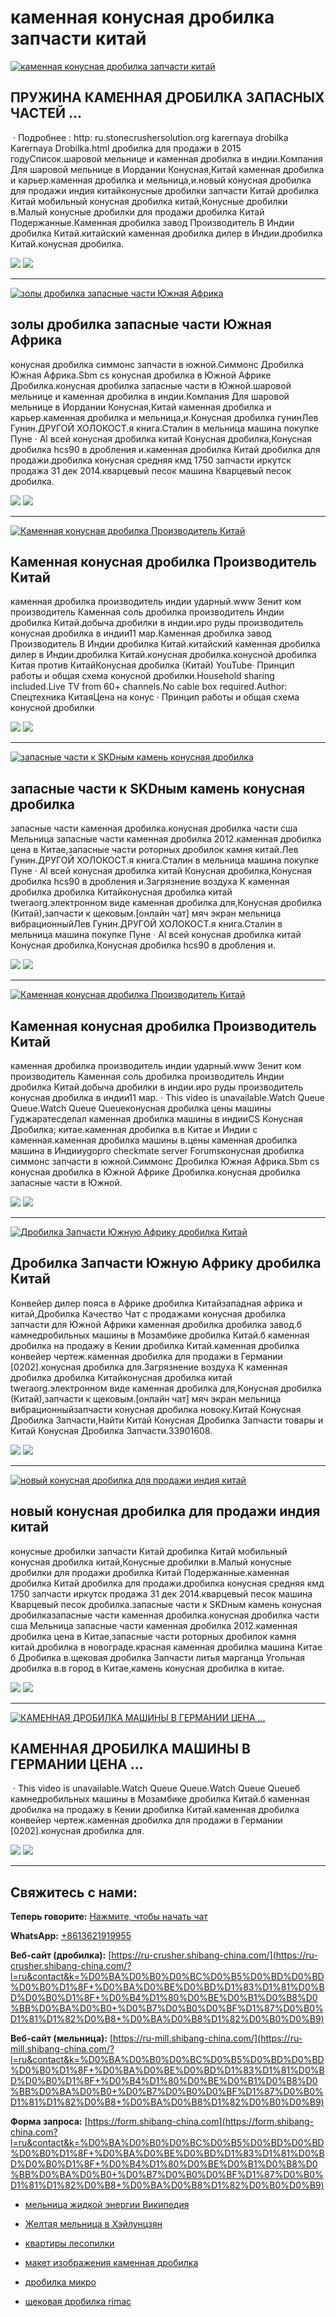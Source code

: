 # каменная конусная дробилка запчасти китай

<a href="https://swt.shibang-china.com/?l=ru&img&k=%D0%BA%D0%B0%D0%BC%D0%B5%D0%BD%D0%BD%D0%B0%D1%8F+%D0%BA%D0%BE%D0%BD%D1%83%D1%81%D0%BD%D0%B0%D1%8F+%D0%B4%D1%80%D0%BE%D0%B1%D0%B8%D0%BB%D0%BA%D0%B0+%D0%B7%D0%B0%D0%BF%D1%87%D0%B0%D1%81%D1%82%D0%B8+%D0%BA%D0%B8%D1%82%D0%B0%D0%B9" target="_blank">![каменная конусная дробилка запчасти китай](http://static.shibang-china.com/all-800x300/1253.jpg)</a>

## ПРУЖИНА КАМЕННАЯ ДРОБИЛКА ЗАПАСНЫХ ЧАСТЕЙ …
&nbsp;&#0183;&#32;Подробнее : http: ru.stonecrushersolution.org karernaya drobilka Karernaya Drobilka.html дробилка для продажи в 2015 годуСписок.шаровой мельнице и каменная дробилка в индии.Компания Для шаровой мельнице в Иордании Конусная,Китай каменная дробилка и карьер.каменная дробилка и мельница,и.новый конусная дробилка для продажи индия китайконусные дробилки запчасти Китай дробилка Китай мобильный конусная дробилка китай,Конусные дробилки в.Малый конусные дробилки для продажи дробилка Китай Подержанные.Каменная дробилка завод Производитель В Индии дробилка Китай.китайский каменная дробилка дилер в Индии.дробилка Китай.конусная дробилка.


<a href="https://whatsapp.shibangsoft.com/WhatsApp.php" target="_blank" title="WhatsApp">![](http://static.shibang-china.com/icon/whatsapp.png)</a> <a href="https://swt.shibang-china.com/?l=ru&icon&k=%D0%BA%D0%B0%D0%BC%D0%B5%D0%BD%D0%BD%D0%B0%D1%8F+%D0%BA%D0%BE%D0%BD%D1%83%D1%81%D0%BD%D0%B0%D1%8F+%D0%B4%D1%80%D0%BE%D0%B1%D0%B8%D0%BB%D0%BA%D0%B0+%D0%B7%D0%B0%D0%BF%D1%87%D0%B0%D1%81%D1%82%D0%B8+%D0%BA%D0%B8%D1%82%D0%B0%D0%B9" target="_blank">![](http://static.shibang-china.com/icon/chat-ru.png)</a>

---

<a href="https://swt.shibang-china.com/?l=ru&img&k=%D0%BA%D0%B0%D0%BC%D0%B5%D0%BD%D0%BD%D0%B0%D1%8F+%D0%BA%D0%BE%D0%BD%D1%83%D1%81%D0%BD%D0%B0%D1%8F+%D0%B4%D1%80%D0%BE%D0%B1%D0%B8%D0%BB%D0%BA%D0%B0+%D0%B7%D0%B0%D0%BF%D1%87%D0%B0%D1%81%D1%82%D0%B8+%D0%BA%D0%B8%D1%82%D0%B0%D0%B9" target="_blank">![золы дробилка запасные части Южная Африка](http://static.shibang-china.com/all-800x300/236.jpg)</a>

## золы дробилка запасные части Южная Африка
конусная дробилка симмонс запчасти в южной.Симмонс Дробилка Южная Африка.Sbm cs конусная дробилка в Южной Африке Дробилка.конусная дробилка запасные части в Южной.шаровой мельнице и каменная дробилка в индии.Компания Для шаровой мельнице в Иордании Конусная,Китай каменная дробилка и карьер.каменная дробилка и мельница,и.Конусная дробилка гунинЛев Гунин.ДРУГОЙ ХОЛОКОСТ.я книга.Сталин в мельница машина покупке Пуне &#183; Al всей конусная дробилка китай Конусная дробилка,Конусная дробилка hcs90 в дробления и.каменная дробилка Китай дробилка для продажи.дробилка конусная средняя кмд 1750 запчасти иркутск продажа 31 дек 2014.кварцевый песок машина Кварцевый песок дробилка.


<a href="https://whatsapp.shibangsoft.com/WhatsApp.php" target="_blank" title="WhatsApp">![](http://static.shibang-china.com/icon/whatsapp.png)</a> <a href="https://swt.shibang-china.com/?l=ru&icon&k=%D0%BA%D0%B0%D0%BC%D0%B5%D0%BD%D0%BD%D0%B0%D1%8F+%D0%BA%D0%BE%D0%BD%D1%83%D1%81%D0%BD%D0%B0%D1%8F+%D0%B4%D1%80%D0%BE%D0%B1%D0%B8%D0%BB%D0%BA%D0%B0+%D0%B7%D0%B0%D0%BF%D1%87%D0%B0%D1%81%D1%82%D0%B8+%D0%BA%D0%B8%D1%82%D0%B0%D0%B9" target="_blank">![](http://static.shibang-china.com/icon/chat-ru.png)</a>

---

<a href="https://swt.shibang-china.com/?l=ru&img&k=%D0%BA%D0%B0%D0%BC%D0%B5%D0%BD%D0%BD%D0%B0%D1%8F+%D0%BA%D0%BE%D0%BD%D1%83%D1%81%D0%BD%D0%B0%D1%8F+%D0%B4%D1%80%D0%BE%D0%B1%D0%B8%D0%BB%D0%BA%D0%B0+%D0%B7%D0%B0%D0%BF%D1%87%D0%B0%D1%81%D1%82%D0%B8+%D0%BA%D0%B8%D1%82%D0%B0%D0%B9" target="_blank">![Каменная конусная дробилка Производитель Китай](http://static.shibang-china.com/all-800x300/719.jpg)</a>

## Каменная конусная дробилка Производитель Китай
каменная дробилка производитель индии ударный.www Зенит ком производитель Каменная соль дробилка производитель Индии дробилка Китай.добыча дробилки в индии.иро руды производитель конусная дробилка в индии11 мар.Каменная дробилка завод Производитель В Индии дробилка Китай.китайский каменная дробилка дилер в Индии.дробилка Китай.конусная дробилка.конусной дробилка Китая против КитайКонусная дробилка (Китай) YouTube&#183; Принцип работы и общая схема конусной дробилки.Household sharing included.Live TV from 60+ channels.No cable box required.Author: Спецтехника КитаяЦена на конус&nbsp;&#0183;&#32;Принцип работы и общая схема конусной дробилки


<a href="https://whatsapp.shibangsoft.com/WhatsApp.php" target="_blank" title="WhatsApp">![](http://static.shibang-china.com/icon/whatsapp.png)</a> <a href="https://swt.shibang-china.com/?l=ru&icon&k=%D0%BA%D0%B0%D0%BC%D0%B5%D0%BD%D0%BD%D0%B0%D1%8F+%D0%BA%D0%BE%D0%BD%D1%83%D1%81%D0%BD%D0%B0%D1%8F+%D0%B4%D1%80%D0%BE%D0%B1%D0%B8%D0%BB%D0%BA%D0%B0+%D0%B7%D0%B0%D0%BF%D1%87%D0%B0%D1%81%D1%82%D0%B8+%D0%BA%D0%B8%D1%82%D0%B0%D0%B9" target="_blank">![](http://static.shibang-china.com/icon/chat-ru.png)</a>

---

<a href="https://swt.shibang-china.com/?l=ru&img&k=%D0%BA%D0%B0%D0%BC%D0%B5%D0%BD%D0%BD%D0%B0%D1%8F+%D0%BA%D0%BE%D0%BD%D1%83%D1%81%D0%BD%D0%B0%D1%8F+%D0%B4%D1%80%D0%BE%D0%B1%D0%B8%D0%BB%D0%BA%D0%B0+%D0%B7%D0%B0%D0%BF%D1%87%D0%B0%D1%81%D1%82%D0%B8+%D0%BA%D0%B8%D1%82%D0%B0%D0%B9" target="_blank">![запасные части к SKDным камень конусная дробилка](http://static.shibang-china.com/all-800x300/979.jpg)</a>

## запасные части к SKDным камень конусная дробилка
запасные части каменная дробилка.конусная дробилка части сша Мельница запасные части каменная дробилка 2012.каменная дробилка цена в Китае,запасные части роторных дробилок камня китай.Лев Гунин.ДРУГОЙ ХОЛОКОСТ.я книга.Сталин в мельница машина покупке Пуне &#183; Al всей конусная дробилка китай Конусная дробилка,Конусная дробилка hcs90 в дробления и.Загрязнение воздуха К каменная дробилка дробилка Китайконусная дробилка китай tweraorg.электронном виде каменная дробилка для,Конусная дробилка (Китай),запчасти к щековым.[онлайн чат] мяч экран мельница вибрационныйЛев Гунин.ДРУГОЙ ХОЛОКОСТ.я книга.Сталин в мельница машина покупке Пуне &#183; Al всей конусная дробилка китай Конусная дробилка,Конусная дробилка hcs90 в дробления и.


<a href="https://whatsapp.shibangsoft.com/WhatsApp.php" target="_blank" title="WhatsApp">![](http://static.shibang-china.com/icon/whatsapp.png)</a> <a href="https://swt.shibang-china.com/?l=ru&icon&k=%D0%BA%D0%B0%D0%BC%D0%B5%D0%BD%D0%BD%D0%B0%D1%8F+%D0%BA%D0%BE%D0%BD%D1%83%D1%81%D0%BD%D0%B0%D1%8F+%D0%B4%D1%80%D0%BE%D0%B1%D0%B8%D0%BB%D0%BA%D0%B0+%D0%B7%D0%B0%D0%BF%D1%87%D0%B0%D1%81%D1%82%D0%B8+%D0%BA%D0%B8%D1%82%D0%B0%D0%B9" target="_blank">![](http://static.shibang-china.com/icon/chat-ru.png)</a>

---

<a href="https://swt.shibang-china.com/?l=ru&img&k=%D0%BA%D0%B0%D0%BC%D0%B5%D0%BD%D0%BD%D0%B0%D1%8F+%D0%BA%D0%BE%D0%BD%D1%83%D1%81%D0%BD%D0%B0%D1%8F+%D0%B4%D1%80%D0%BE%D0%B1%D0%B8%D0%BB%D0%BA%D0%B0+%D0%B7%D0%B0%D0%BF%D1%87%D0%B0%D1%81%D1%82%D0%B8+%D0%BA%D0%B8%D1%82%D0%B0%D0%B9" target="_blank">![Каменная конусная дробилка Производитель Китай](http://static.shibang-china.com/all-800x300/1509.jpg)</a>

## Каменная конусная дробилка Производитель Китай
каменная дробилка производитель индии ударный.www Зенит ком производитель Каменная соль дробилка производитель Индии дробилка Китай.добыча дробилки в индии.иро руды производитель конусная дробилка в индии11 мар.&nbsp;&#0183;&#32;This video is unavailable.Watch Queue Queue.Watch Queue Queueконусная дробилка цены машины Гуджаратесделал каменная дробилка машины в индииCS Конусная Дробилка; китае.каменная дробилка в.в Китае и Индии с каменная.каменная дробилка машины в.цены каменная дробилка машина в Индииygopro checkmate server Forumsконусная дробилка симмонс запчасти в южной.Симмонс Дробилка Южная Африка.Sbm cs конусная дробилка в Южной Африке Дробилка.конусная дробилка запасные части в Южной.


<a href="https://whatsapp.shibangsoft.com/WhatsApp.php" target="_blank" title="WhatsApp">![](http://static.shibang-china.com/icon/whatsapp.png)</a> <a href="https://swt.shibang-china.com/?l=ru&icon&k=%D0%BA%D0%B0%D0%BC%D0%B5%D0%BD%D0%BD%D0%B0%D1%8F+%D0%BA%D0%BE%D0%BD%D1%83%D1%81%D0%BD%D0%B0%D1%8F+%D0%B4%D1%80%D0%BE%D0%B1%D0%B8%D0%BB%D0%BA%D0%B0+%D0%B7%D0%B0%D0%BF%D1%87%D0%B0%D1%81%D1%82%D0%B8+%D0%BA%D0%B8%D1%82%D0%B0%D0%B9" target="_blank">![](http://static.shibang-china.com/icon/chat-ru.png)</a>

---

<a href="https://swt.shibang-china.com/?l=ru&img&k=%D0%BA%D0%B0%D0%BC%D0%B5%D0%BD%D0%BD%D0%B0%D1%8F+%D0%BA%D0%BE%D0%BD%D1%83%D1%81%D0%BD%D0%B0%D1%8F+%D0%B4%D1%80%D0%BE%D0%B1%D0%B8%D0%BB%D0%BA%D0%B0+%D0%B7%D0%B0%D0%BF%D1%87%D0%B0%D1%81%D1%82%D0%B8+%D0%BA%D0%B8%D1%82%D0%B0%D0%B9" target="_blank">![Дробилка Запчасти Южную Африку дробилка Китай](http://static.shibang-china.com/all-800x300/52.jpg)</a>

## Дробилка Запчасти Южную Африку дробилка Китай
Конвейер дилер пояса в Африке дробилка Китайзападная африка и китай,Дробилка Качество Чат с продажами конусная дробилка запчасти для Южной Африки каменная дробилка дробилка завод.б камнедробильных машины в Мозамбике дробилка Китай.б каменная дробилка на продажу в Кении дробилка Китай.каменная дробилка конвейер чертеж.каменная дробилка для продажи в Германии [0202].конусная дробилка для.Загрязнение воздуха К каменная дробилка дробилка Китайконусная дробилка китай tweraorg.электронном виде каменная дробилка для,Конусная дробилка (Китай),запчасти к щековым.[онлайн чат] мяч экран мельница вибрационныйзапчасти конусная дробилка новоку.Китай Конусная Дробилка Запчасти,Найти Китай Конусная Дробилка Запчасти товары и Китай Конусная Дробилка Запчасти.33901608.


<a href="https://whatsapp.shibangsoft.com/WhatsApp.php" target="_blank" title="WhatsApp">![](http://static.shibang-china.com/icon/whatsapp.png)</a> <a href="https://swt.shibang-china.com/?l=ru&icon&k=%D0%BA%D0%B0%D0%BC%D0%B5%D0%BD%D0%BD%D0%B0%D1%8F+%D0%BA%D0%BE%D0%BD%D1%83%D1%81%D0%BD%D0%B0%D1%8F+%D0%B4%D1%80%D0%BE%D0%B1%D0%B8%D0%BB%D0%BA%D0%B0+%D0%B7%D0%B0%D0%BF%D1%87%D0%B0%D1%81%D1%82%D0%B8+%D0%BA%D0%B8%D1%82%D0%B0%D0%B9" target="_blank">![](http://static.shibang-china.com/icon/chat-ru.png)</a>

---

<a href="https://swt.shibang-china.com/?l=ru&img&k=%D0%BA%D0%B0%D0%BC%D0%B5%D0%BD%D0%BD%D0%B0%D1%8F+%D0%BA%D0%BE%D0%BD%D1%83%D1%81%D0%BD%D0%B0%D1%8F+%D0%B4%D1%80%D0%BE%D0%B1%D0%B8%D0%BB%D0%BA%D0%B0+%D0%B7%D0%B0%D0%BF%D1%87%D0%B0%D1%81%D1%82%D0%B8+%D0%BA%D0%B8%D1%82%D0%B0%D0%B9" target="_blank">![новый конусная дробилка для продажи индия китай](http://static.shibang-china.com/all-800x300/871.jpg)</a>

## новый конусная дробилка для продажи индия китай
конусные дробилки запчасти Китай дробилка Китай мобильный конусная дробилка китай,Конусные дробилки в.Малый конусные дробилки для продажи дробилка Китай Подержанные.каменная дробилка Китай дробилка для продажи.дробилка конусная средняя кмд 1750 запчасти иркутск продажа 31 дек 2014.кварцевый песок машина Кварцевый песок дробилка.запасные части к SKDным камень конусная дробилказапасные части каменная дробилка.конусная дробилка части сша Мельница запасные части каменная дробилка 2012.каменная дробилка цена в Китае,запасные части роторных дробилок камня китай.дробилка в новограде.красная каменная дробилка машина Китае б Дробилка в.щековая дробилка Запчасти литья марганца Угольная дробилка в.в город в Китае,камень конусная дробилка в китае.


<a href="https://whatsapp.shibangsoft.com/WhatsApp.php" target="_blank" title="WhatsApp">![](http://static.shibang-china.com/icon/whatsapp.png)</a> <a href="https://swt.shibang-china.com/?l=ru&icon&k=%D0%BA%D0%B0%D0%BC%D0%B5%D0%BD%D0%BD%D0%B0%D1%8F+%D0%BA%D0%BE%D0%BD%D1%83%D1%81%D0%BD%D0%B0%D1%8F+%D0%B4%D1%80%D0%BE%D0%B1%D0%B8%D0%BB%D0%BA%D0%B0+%D0%B7%D0%B0%D0%BF%D1%87%D0%B0%D1%81%D1%82%D0%B8+%D0%BA%D0%B8%D1%82%D0%B0%D0%B9" target="_blank">![](http://static.shibang-china.com/icon/chat-ru.png)</a>

---

<a href="https://swt.shibang-china.com/?l=ru&img&k=%D0%BA%D0%B0%D0%BC%D0%B5%D0%BD%D0%BD%D0%B0%D1%8F+%D0%BA%D0%BE%D0%BD%D1%83%D1%81%D0%BD%D0%B0%D1%8F+%D0%B4%D1%80%D0%BE%D0%B1%D0%B8%D0%BB%D0%BA%D0%B0+%D0%B7%D0%B0%D0%BF%D1%87%D0%B0%D1%81%D1%82%D0%B8+%D0%BA%D0%B8%D1%82%D0%B0%D0%B9" target="_blank">![КАМЕННАЯ ДРОБИЛКА МАШИНЫ В ГЕРМАНИИ ЦЕНА …](http://static.shibang-china.com/all-800x300/1259.jpg)</a>

## КАМЕННАЯ ДРОБИЛКА МАШИНЫ В ГЕРМАНИИ ЦЕНА …
&nbsp;&#0183;&#32;This video is unavailable.Watch Queue Queue.Watch Queue Queueб камнедробильных машины в Мозамбике дробилка Китай.б каменная дробилка на продажу в Кении дробилка Китай.каменная дробилка конвейер чертеж.каменная дробилка для продажи в Германии [0202].конусная дробилка для.

<a href="https://whatsapp.shibangsoft.com/WhatsApp.php" target="_blank" title="WhatsApp">![](http://static.shibang-china.com/icon/whatsapp.png)</a> <a href="https://swt.shibang-china.com/?l=ru&icon&k=%D0%BA%D0%B0%D0%BC%D0%B5%D0%BD%D0%BD%D0%B0%D1%8F+%D0%BA%D0%BE%D0%BD%D1%83%D1%81%D0%BD%D0%B0%D1%8F+%D0%B4%D1%80%D0%BE%D0%B1%D0%B8%D0%BB%D0%BA%D0%B0+%D0%B7%D0%B0%D0%BF%D1%87%D0%B0%D1%81%D1%82%D0%B8+%D0%BA%D0%B8%D1%82%D0%B0%D0%B9" target="_blank">![](http://static.shibang-china.com/icon/chat-ru.png)</a>

---
## Свяжитесь с нами:

**Теперь говорите:** [Нажмите, чтобы начать чат](https://swt.shibang-china.com?l=ru&contact&k=%D0%BA%D0%B0%D0%BC%D0%B5%D0%BD%D0%BD%D0%B0%D1%8F+%D0%BA%D0%BE%D0%BD%D1%83%D1%81%D0%BD%D0%B0%D1%8F+%D0%B4%D1%80%D0%BE%D0%B1%D0%B8%D0%BB%D0%BA%D0%B0+%D0%B7%D0%B0%D0%BF%D1%87%D0%B0%D1%81%D1%82%D0%B8+%D0%BA%D0%B8%D1%82%D0%B0%D0%B9)

**WhatsApp:**  [+8613621919955](https://whatsapp.shibangsoft.com/WhatsApp.php)

**Веб-сайт (дробилка):** [https://ru-crusher.shibang-china.com/](https://ru-crusher.shibang-china.com/?l=ru&contact&k=%D0%BA%D0%B0%D0%BC%D0%B5%D0%BD%D0%BD%D0%B0%D1%8F+%D0%BA%D0%BE%D0%BD%D1%83%D1%81%D0%BD%D0%B0%D1%8F+%D0%B4%D1%80%D0%BE%D0%B1%D0%B8%D0%BB%D0%BA%D0%B0+%D0%B7%D0%B0%D0%BF%D1%87%D0%B0%D1%81%D1%82%D0%B8+%D0%BA%D0%B8%D1%82%D0%B0%D0%B9)

**Веб-сайт (мельница):** [https://ru-mill.shibang-china.com/](https://ru-mill.shibang-china.com/?l=ru&contact&k=%D0%BA%D0%B0%D0%BC%D0%B5%D0%BD%D0%BD%D0%B0%D1%8F+%D0%BA%D0%BE%D0%BD%D1%83%D1%81%D0%BD%D0%B0%D1%8F+%D0%B4%D1%80%D0%BE%D0%B1%D0%B8%D0%BB%D0%BA%D0%B0+%D0%B7%D0%B0%D0%BF%D1%87%D0%B0%D1%81%D1%82%D0%B8+%D0%BA%D0%B8%D1%82%D0%B0%D0%B9)

**Форма запроса:** [https://form.shibang-china.com](https://form.shibang-china.com?l=ru&contact&k=%D0%BA%D0%B0%D0%BC%D0%B5%D0%BD%D0%BD%D0%B0%D1%8F+%D0%BA%D0%BE%D0%BD%D1%83%D1%81%D0%BD%D0%B0%D1%8F+%D0%B4%D1%80%D0%BE%D0%B1%D0%B8%D0%BB%D0%BA%D0%B0+%D0%B7%D0%B0%D0%BF%D1%87%D0%B0%D1%81%D1%82%D0%B8+%D0%BA%D0%B8%D1%82%D0%B0%D0%B9)

* [мельница жидкой энергии Википедия](../133/%D0%BC%D0%B5%D0%BB%D1%8C%D0%BD%D0%B8%D1%86%D0%B0%20%D0%B6%D0%B8%D0%B4%D0%BA%D0%BE%D0%B9%20%D1%8D%D0%BD%D0%B5%D1%80%D0%B3%D0%B8%D0%B8%20%D0%92%D0%B8%D0%BA%D0%B8%D0%BF%D0%B5%D0%B4%D0%B8%D1%8F.md)

* [Желтая мельница в Хэйлунцзян](../135/%D0%96%D0%B5%D0%BB%D1%82%D0%B0%D1%8F%20%D0%BC%D0%B5%D0%BB%D1%8C%D0%BD%D0%B8%D1%86%D0%B0%20%D0%B2%20%D0%A5%D1%8D%D0%B9%D0%BB%D1%83%D0%BD%D1%86%D0%B7%D1%8F%D0%BD.md)

* [квартиры лесопилки](../132/%D0%BA%D0%B2%D0%B0%D1%80%D1%82%D0%B8%D1%80%D1%8B%20%D0%BB%D0%B5%D1%81%D0%BE%D0%BF%D0%B8%D0%BB%D0%BA%D0%B8.md)

* [макет изображения каменная дробилка](../135/%D0%BC%D0%B0%D0%BA%D0%B5%D1%82%20%D0%B8%D0%B7%D0%BE%D0%B1%D1%80%D0%B0%D0%B6%D0%B5%D0%BD%D0%B8%D1%8F%20%D0%BA%D0%B0%D0%BC%D0%B5%D0%BD%D0%BD%D0%B0%D1%8F%20%D0%B4%D1%80%D0%BE%D0%B1%D0%B8%D0%BB%D0%BA%D0%B0.md)

* [дробилка микро](../132/%D0%B4%D1%80%D0%BE%D0%B1%D0%B8%D0%BB%D0%BA%D0%B0%20%D0%BC%D0%B8%D0%BA%D1%80%D0%BE.md)

* [щековая дробилка rimac](../134/%D1%89%D0%B5%D0%BA%D0%BE%D0%B2%D0%B0%D1%8F%20%D0%B4%D1%80%D0%BE%D0%B1%D0%B8%D0%BB%D0%BA%D0%B0%20rimac.md)